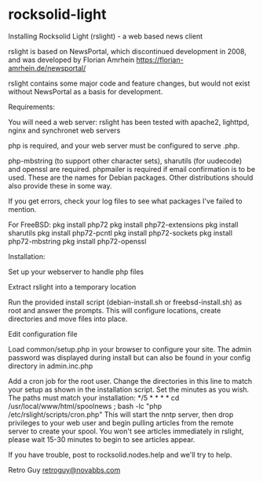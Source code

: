 # rocksolid-light
Installing Rocksolid Light (rslight) - a web based news client

rslight is based on NewsPortal, which discontinued development in 2008, and was developed by Florian Amrhein https://florian-amrhein.de/newsportal/

rslight contains some major code and feature changes, but would not exist without NewsPortal as a basis for development.

Requirements:

You will need a web server: rslight has been tested with apache2, lighttpd, nginx and synchronet web servers

php is required, and your web server must be configured to serve .php.

php-mbstring (to support other character sets), sharutils (for uudecode) and openssl are required. phpmailer is required if email confirmation is to be used. These are the names for Debian packages. Other distributions should also provide these in some way.

If you get errors, check your log files to see what packages I've failed to mention.

For FreeBSD: pkg install php72 pkg install php72-extensions pkg install sharutils pkg install php72-pcntl pkg install php72-sockets pkg install php72-mbstring pkg install php72-openssl

Installation:

Set up your webserver to handle php files

Extract rslight into a temporary location

Run the provided install script (debian-install.sh or freebsd-install.sh) as root and answer the prompts. This will configure locations, create directories and move files into place.

Edit configuration file

Load common/setup.php in your browser to configure your site. The admin password was displayed during install but can also be found in your config directory in admin.inc.php

Add a cron job for the root user. Change the directories in this line to match your setup as shown in the installation script. Set the minutes as you wish. The paths must match your installation:
*/5 * * * * cd /usr/local/www/html/spoolnews ; bash -lc "php /etc/rslight/scripts/cron.php" This will start the nntp server, then drop privileges to your web user and begin pulling articles from the remote server to create your spool. You won't see articles immediately in rslight, please wait 15-30 minutes to begin to see articles appear.

If you have trouble, post to rocksolid.nodes.help and we'll try to help.

Retro Guy retroguy@novabbs.com
